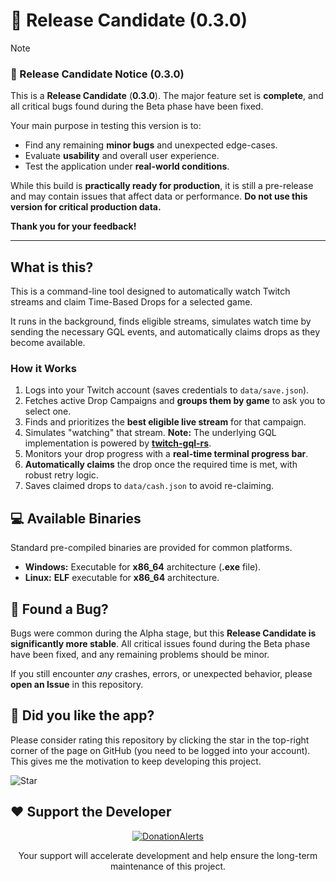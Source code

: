 # 🚀 Release Candidate (0.3.0)

> [!NOTE]
>
> ### 🚀 Release Candidate Notice ($\mathbf{0.3.0}$)
>
> This is a **Release Candidate** ($\mathbf{0.3.0}$). The major feature set is **complete**, and all critical bugs found during the Beta phase have been fixed.
>
> Your main purpose in testing this version is to:
>
> * Find any remaining **minor bugs** and unexpected edge-cases.
> * Evaluate **usability** and overall user experience.
> * Test the application under **real-world conditions**.
>
> While this build is **practically ready for production**, it is still a pre-release and may contain issues that affect data or performance. **Do not use this version for critical production data.**
>
> **Thank you for your feedback!**
>

---

## What is this?

This is a command-line tool designed to automatically watch Twitch streams and claim Time-Based Drops for a selected game.

It runs in the background, finds eligible streams, simulates watch time by sending the necessary $\text{GQL}$ events, and automatically claims drops as they become available.

### How it Works

1. Logs into your Twitch account (saves credentials to `data/save.json`).
2. Fetches active Drop Campaigns and **groups them by game** to ask you to select one.
3. Finds and prioritizes the **best eligible live stream** for that campaign.
4. Simulates "watching" that stream. **Note:** The underlying $\text{GQL}$ implementation is powered by [**twitch-gql-rs**](https://github.com/this-is-really/twitch-gql-rs).
5. Monitors your drop progress with a **real-time terminal progress bar**.
6. **Automatically claims** the drop once the required time is met, with robust retry logic.
7. Saves claimed drops to `data/cash.json` to avoid re-claiming.

## 💻 Available Binaries

Standard pre-compiled binaries are provided for common platforms.

* **Windows:** Executable for **x86\_64** architecture (**$\text{.exe}$** file).
* **Linux:** **$\text{ELF}$** executable for **x86\_64** architecture.

## 🐞 Found a Bug?

Bugs were common during the Alpha stage, but this **Release Candidate is significantly more stable**. All critical issues found during the Beta phase have been fixed, and any remaining problems should be minor.

If you still encounter *any* crashes, errors, or unexpected behavior, please **open an Issue** in this repository.

## :tada: Did you like the app?

Please consider rating this repository by clicking the star in the top-right corner of the page on GitHub (you need to be logged into your account). This gives me the motivation to keep developing this project.

![Star](https://i.ibb.co/3YkyqJQ8/2025-10-31-20-25.png)

## ❤️ Support the Developer

<div align="center">

[![DonationAlerts](https://www.donationalerts.com/img/brand/donationalerts.svg)](https://www.donationalerts.com/r/this_is_really)

Your support will accelerate development and help ensure the long-term maintenance of this project.
